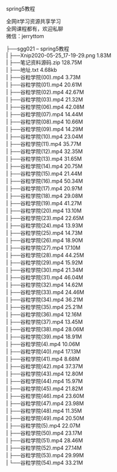 spring5教程

全网it学习资源共享学习<br>全网课程都有，欢迎私聊<br>微信：jerryttom<br>

├──sgg021 – spring5教程<br> | ├──Xnip2020-05-25_17-19-29.png 1.83M<br> | ├──笔记资料源码.zip 128.75M<br> | ├──地址.txt 4.68kb<br> | ├──谷粒学院(00).mp4 3.73M<br> | ├──谷粒学院(01).mp4 20.61M<br> | ├──谷粒学院(02).mp4 42.67M<br> | ├──谷粒学院(03).mp4 21.32M<br> | ├──谷粒学院(06).mp4 42.08M<br> | ├──谷粒学院(07).mp4 14.44M<br> | ├──谷粒学院(08).mp4 10.66M<br> | ├──谷粒学院(09).mp4 14.29M<br> | ├──谷粒学院(10).mp4 23.04M<br> | ├──谷粒学院(11).mp4 35.77M<br> | ├──谷粒学院(12).mp4 32.35M<br> | ├──谷粒学院(13).mp4 31.65M<br> | ├──谷粒学院(14).mp4 20.75M<br> | ├──谷粒学院(15).mp4 21.44M<br> | ├──谷粒学院(16).mp4 50.34M<br> | ├──谷粒学院(17).mp4 20.97M<br> | ├──谷粒学院(18).mp4 29.08M<br> | ├──谷粒学院(19).mp4 41.27M<br> | ├──谷粒学院(20).mp4 13.10M<br> | ├──谷粒学院(23).mp4 22.65M<br> | ├──谷粒学院(24).mp4 13.93M<br> | ├──谷粒学院(25).mp4 14.73M<br> | ├──谷粒学院(26).mp4 18.90M<br> | ├──谷粒学院(27).mp4 17.10M<br> | ├──谷粒学院(28).mp4 44.25M<br> | ├──谷粒学院(29).mp4 15.92M<br> | ├──谷粒学院(30).mp4 21.34M<br> | ├──谷粒学院(31).mp4 46.04M<br> | ├──谷粒学院(32).mp4 14.62M<br> | ├──谷粒学院(33).mp4 24.46M<br> | ├──谷粒学院(34).mp4 36.21M<br> | ├──谷粒学院(35).mp4 25.21M<br> | ├──谷粒学院(36).mp4 12.16M<br> | ├──谷粒学院(37).mp4 13.45M<br> | ├──谷粒学院(38).mp4 28.06M<br> | ├──谷粒学院(39).mp4 18.91M<br> | ├──谷粒学院(4).mp4 10.06M<br> | ├──谷粒学院(40).mp4 17.13M<br> | ├──谷粒学院(41).mp4 8.68M<br> | ├──谷粒学院(42).mp4 37.37M<br> | ├──谷粒学院(43).mp4 12.80M<br> | ├──谷粒学院(44).mp4 15.97M<br> | ├──谷粒学院(45).mp4 21.82M<br> | ├──谷粒学院(46).mp4 23.60M<br> | ├──谷粒学院(47).mp4 23.98M<br> | ├──谷粒学院(48).mp4 11.35M<br> | ├──谷粒学院(49).mp4 20.50M<br> | ├──谷粒学院(5).mp4 22.07M<br> | ├──谷粒学院(50).mp4 23.17M<br> | ├──谷粒学院(51).mp4 28.46M<br> | ├──谷粒学院(52).mp4 27.14M<br> | ├──谷粒学院(53).mp4 29.99M<br> | └──谷粒学院(54).mp4 33.21M